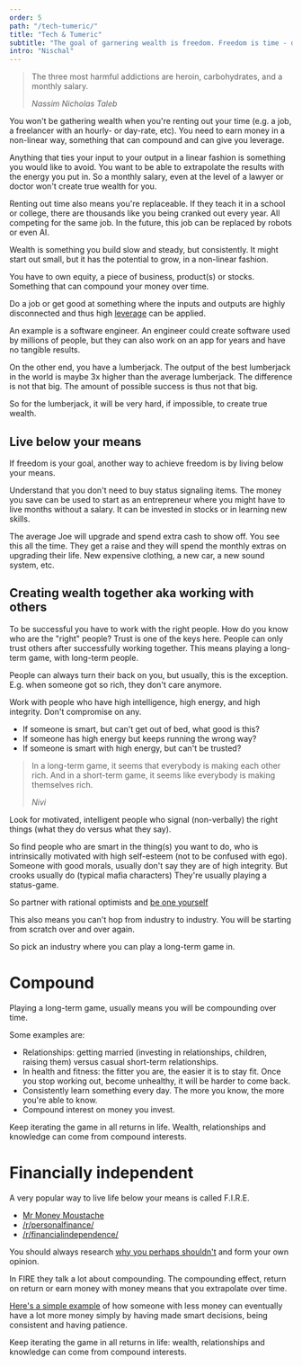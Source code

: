 ```yaml
---
order: 5
path: "/tech-tumeric/"
title: "Tech & Tumeric"
subtitle: "The goal of garnering wealth is freedom. Freedom is time - doing things on your schedule. Not waking up for someone else."
intro: "Nischal"
---
```


<blockquote class="column-span">
  <p>The three most harmful addictions are heroin, carbohydrates, and a monthly salary.</p>

  <cite> Nassim Nicholas Taleb </cite>
</blockquote>

You won't be gathering wealth when you're renting out your time (e.g. a job, a freelancer with an hourly- or day-rate, etc). You need to earn money in a non-linear way, something that can compound and can give you leverage.

Anything that ties your input to your output in a linear fashion is something you would like to avoid. You want to be able to extrapolate the results with the energy you put in. So a monthly salary, even at the level of a lawyer or doctor won't create true wealth for you.

Renting out time also means you're replaceable. If they teach it in a school or college, there are thousands like you being cranked out every year. All competing for the same job. In the future, this job can be replaced by robots or even AI.

Wealth is something you build slow and steady, but consistently. It might start out small, but it has the potential to grow, in a non-linear fashion.

You have to own equity, a piece of business, product(s) or stocks. Something that can compound your money over time.

Do a job or get good at something where the inputs and outputs are highly disconnected and thus high [leverage](/leverage/) can be applied.

An example is a software engineer. An engineer could create software used by millions of people, but they can also work on an app for years and have no tangible results.

On the other end, you have a lumberjack. The output of the best lumberjack in the world is maybe 3x higher than the average lumberjack. The difference is not that big. The amount of possible success is thus not that big.

So for the lumberjack, it will be very hard, if impossible, to create true wealth.

## Live below your means

If freedom is your goal, another way to achieve freedom is by living below your means. 

Understand that you don't need to buy status signaling items. The money you save can be used to start as an entrepreneur where you might have to live months without a salary. It can be invested in stocks or in learning new skills.

The average Joe will upgrade and spend extra cash to show off. You see this all the time. They get a raise and they will spend the monthly extras on upgrading their life. New expensive clothing, a new car, a new sound system, etc.

## Creating wealth together aka working with others

To be successful you have to work with the right people. How do you know who are the "right" people? Trust is one of the keys here. People can only trust others after successfully working together. This means playing a long-term game, with long-term people. 

People can always turn their back on you, but usually, this is the exception. E.g. when someone got so rich, they don't care anymore.

Work with people who have high intelligence, high energy, and high integrity. Don't compromise on any. 

- If someone is smart, but can't get out of bed, what good is this?
- If someone has high energy but keeps running the wrong way?
- If someone is smart with high energy, but can't be trusted?

> In a long-term game, it seems that everybody is making each other rich. And in a short-term game, it seems like everybody is making themselves rich.
> 
> <cite>Nivi</cite>

Look for motivated, intelligent people who signal (non-verbally) the right things (what they do versus what they say). 


So find people who are smart in the thing(s) you want to do, who is intrinsically motivated with high self-esteem (not to be confused with ego). Someone with good morals, usually don't say they are of high integrity. But crooks usually do (typical mafia characters) They're usually playing a status-game.


So partner with rational optimists and [be one yourself](/framework-of-an-optimist/)

This also means you can't hop from industry to industry. You will be starting from scratch over and over again.

So pick an industry where you can play a long-term game in. 

# Compound

Playing a long-term game, usually means you will be compounding over time.

Some examples are:
- Relationships: getting married (investing in relationships, children, raising them) versus casual short-term relationships.
- In health and fitness: the fitter you are, the easier it is to stay fit. Once you stop working out, become unhealthy, it will be harder to come back.
- Consistently learn something every day. The more you know, the more you're able to know.
- Compound interest on money you invest.

Keep iterating the game in all returns in life. Wealth, relationships and knowledge can come from compound interests.

# Financially independent
A very popular way to live life below your means is called F.I.R.E.

- [Mr Money Moustache](https://www.mrmoneymustache.com/)
- [/r/personalfinance/](https://www.reddit.com/r/personalfinance/)
- [/r/financialindependence/](https://www.reddit.com/r/financialindependence/)


You should always research [why you perhaps shouldn't](https://www.marketwatch.com/story/heres-why-you-shouldnt-retire-super-early-even-if-you-can-2018-08-30) and form your own opinion.

In FIRE they talk a lot about compounding. The compounding effect, return on return or earn money with money means that you extrapolate over time. 

[Here's a simple example](https://pursuefire.com/the-power-of-compounding-the-rule-of-72/) of how someone with less money can eventually have a lot more money simply by having made smart decisions, being consistent and having patience.

Keep iterating the game in all returns in life: wealth, relationships and knowledge can come from compound interests.
